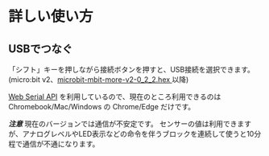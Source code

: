 # 詳しい使い方

## USBでつなぐ

「シフト」キーを押しながら接続ボタンを押すと、USB接続を選択できます。
(micro:bit v2、[microbit-mbit-more-v2-0_2_2.hex ](https://github.com/microbit-more/pxt-mbit-more-v2/releases/tag/0.2.2) 以降)

[Web Serial API](https://wicg.github.io/serial/) を利用しているので、現在のところ利用できるのは Chromebook/Mac/Windows の Chrome/Edge だけです。

***注意***
現在のバージョンでは通信が不安定です。
センサーの値は利用できますが、アナログレベルやLED表示などの命令を伴うブロックを連続して使うと10分程で通信が不通になります。